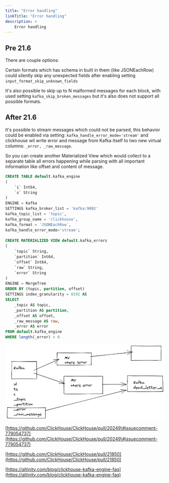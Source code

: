```yaml
---
title: "Error handling"
linkTitle: "Error handling"
description: >
    Error handling
---
```

## Pre 21.6

There are couple options:

Certain formats which has schema in built in them (like JSONEachRow) could silently skip any unexpected fields after enabling setting `input_format_skip_unknown_fields`

It's also possible to skip up to N malformed messages for each block, with used setting `kafka_skip_broken_messages` but it's also does not support all possible formats.

## After 21.6

It's possible to stream messages which could not be parsed, this behavior could be enabled via setting: `kafka_handle_error_mode='stream'` and clickhouse wil write error and message from Kafka itself to two new virtual columns: `_error, _raw_message`.

So you can create another Materialized View which would collect to a separate table all errors happening while parsing with all important information like offset and content of message.

```sql
CREATE TABLE default.kafka_engine
(
    `i` Int64,
    `s` String
)
ENGINE = Kafka
SETTINGS kafka_broker_list = 'kafka:9092'
kafka_topic_list = 'topic',
kafka_group_name = 'clickhouse',
kafka_format = 'JSONEachRow',
kafka_handle_error_mode='stream';

CREATE MATERIALIZED VIEW default.kafka_errors
(
    `topic` String,
    `partition` Int64,
    `offset` Int64,
    `raw` String,
    `error` String
)
ENGINE = MergeTree
ORDER BY (topic, partition, offset)
SETTINGS index_granularity = 8192 AS
SELECT
    _topic AS topic,
    _partition AS partition,
    _offset AS offset,
    _raw_message AS raw,
    _error AS error
FROM default.kafka_engine
WHERE length(_error) > 0
```

![Table connections](/assets/Untitled-2021-08-05-1027.png)

[https://github.com/ClickHouse/ClickHouse/pull/20249\#issuecomment-779054737](https://github.com/ClickHouse/ClickHouse/pull/20249\#issuecomment-779054737)

[https://github.com/ClickHouse/ClickHouse/pull/21850](https://github.com/ClickHouse/ClickHouse/pull/21850)

[https://altinity.com/blog/clickhouse-kafka-engine-faq](https://altinity.com/blog/clickhouse-kafka-engine-faq)

